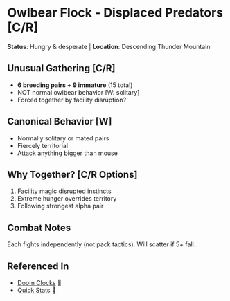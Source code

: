 # Owlbear Flock - Displaced Predators [C/R]
**Status**: Hungry & desperate | **Location**: Descending Thunder Mountain

## Unusual Gathering [C/R]
- **6 breeding pairs + 9 immature** (15 total)
- NOT normal owlbear behavior [W: solitary]
- Forced together by facility disruption?

## Canonical Behavior [W]
- Normally solitary or mated pairs
- Fiercely territorial
- Attack anything bigger than mouse

## Why Together? [C/R Options]
1. Facility magic disrupted instincts
2. Extreme hunger overrides territory
3. Following strongest alpha pair

## Combat Notes
Each fights independently (not pack tactics).
Will scatter if 5+ fall.

## Referenced In
- [Doom Clocks](../../timers/doom-clocks.md) 📍
- [Quick Stats](../../../notes/session-5/quick-refs/stat-blocks.md) 📍